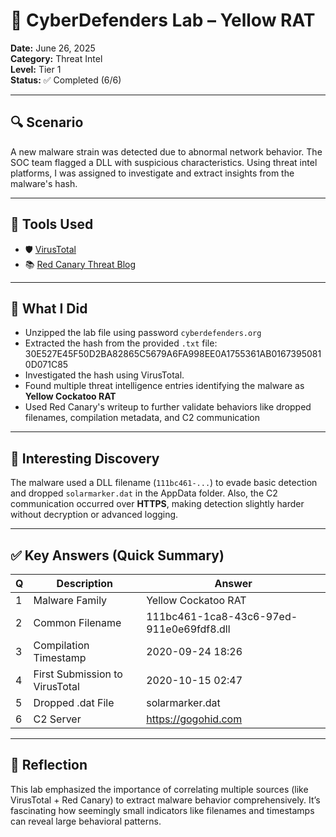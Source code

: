 # 🧠 CyberDefenders Lab – Yellow RAT  
**Date:** June 26, 2025  
**Category:** Threat Intel  
**Level:** Tier 1  
**Status:** ✅ Completed (6/6)

---

## 🔍 Scenario  
A new malware strain was detected due to abnormal network behavior. The SOC team flagged a DLL with suspicious characteristics. Using threat intel platforms, I was assigned to investigate and extract insights from the malware's hash.

---

## 🧪 Tools Used  
- 🛡️ [VirusTotal](https://www.virustotal.com/)
- 📚 [Red Canary Threat Blog](https://redcanary.com/blog/threat-intelligence/yellow-cockatoo/)
  
---

## 🧩 What I Did  

- Unzipped the lab file using password `cyberdefenders.org`
- Extracted the hash from the provided `.txt` file: 30E527E45F50D2BA82865C5679A6FA998EE0A1755361AB01673950810D071C85
- Investigated the hash using VirusTotal.
- Found multiple threat intelligence entries identifying the malware as **Yellow Cockatoo RAT**  
- Used Red Canary's writeup to further validate behaviors like dropped filenames, compilation metadata, and C2 communication

---

## 🤯 Interesting Discovery  
The malware used a DLL filename (`111bc461-...`) to evade basic detection and dropped `solarmarker.dat` in the AppData folder. Also, the C2 communication occurred over **HTTPS**, making detection slightly harder without decryption or advanced logging.

---

## ✅ Key Answers (Quick Summary)
| Q | Description                                     | Answer                                   |
|---|-------------------------------------------------|-------------------------------------------|
| 1 | Malware Family                                  | Yellow Cockatoo RAT                       |
| 2 | Common Filename                                 | 111bc461-1ca8-43c6-97ed-911e0e69fdf8.dll  |
| 3 | Compilation Timestamp                           | 2020-09-24 18:26                          |
| 4 | First Submission to VirusTotal                  | 2020-10-15 02:47                          |
| 5 | Dropped .dat File                               | solarmarker.dat                           |
| 6 | C2 Server                                       | https://gogohid.com                       |

---

## 📌 Reflection  
This lab emphasized the importance of correlating multiple sources (like VirusTotal + Red Canary) to extract malware behavior comprehensively. It’s fascinating how seemingly small indicators like filenames and timestamps can reveal large behavioral patterns.